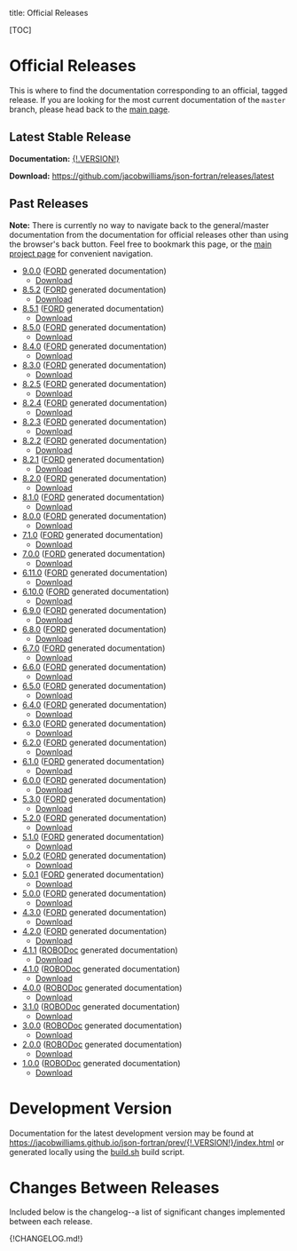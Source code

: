 title: Official Releases

[TOC]

# Official Releases

This is where to find the documentation corresponding to an official,
tagged release. If you are looking for the most current documentation
of the `master` branch, please head back to the
[main page](|url|/index.html).

## Latest Stable Release

**Documentation:**
[{!.VERSION!}](
https://jacobwilliams.github.io/json-fortran/prev/{!.VERSION!}/index.html)

**Download:**
<https://github.com/jacobwilliams/json-fortran/releases/latest>

## Past Releases

**Note:** There is currently no way to navigate back to the general/master
documentation from the documentation for official releases other than
using the browser's back button. Feel free to bookmark this page, or
the [main project page](|url|/index.html) for convenient navigation.

* [9.0.0](https://jacobwilliams.github.io/json-fortran/prev/9.0.0/index.html)
   ([FORD](https://github.com/Fortran-FOSS-Programmers/ford) generated documentation)
    - [Download](https://github.com/jacobwilliams/json-fortran/releases/tag/9.0.0)
* [8.5.2](https://jacobwilliams.github.io/json-fortran/prev/8.5.2/index.html)
   ([FORD](https://github.com/Fortran-FOSS-Programmers/ford) generated documentation)
    - [Download](https://github.com/jacobwilliams/json-fortran/releases/tag/8.5.2)
* [8.5.1](https://jacobwilliams.github.io/json-fortran/prev/8.5.1/index.html)
   ([FORD](https://github.com/Fortran-FOSS-Programmers/ford) generated documentation)
    - [Download](https://github.com/jacobwilliams/json-fortran/releases/tag/8.5.1)
* [8.5.0](https://jacobwilliams.github.io/json-fortran/prev/8.5.0/index.html)
   ([FORD](https://github.com/Fortran-FOSS-Programmers/ford) generated documentation)
    - [Download](https://github.com/jacobwilliams/json-fortran/releases/tag/8.5.0)
* [8.4.0](https://jacobwilliams.github.io/json-fortran/prev/8.4.0/index.html)
   ([FORD](https://github.com/Fortran-FOSS-Programmers/ford) generated documentation)
    - [Download](https://github.com/jacobwilliams/json-fortran/releases/tag/8.4.0)
* [8.3.0](https://jacobwilliams.github.io/json-fortran/prev/8.3.0/index.html)
   ([FORD](https://github.com/Fortran-FOSS-Programmers/ford) generated documentation)
    - [Download](https://github.com/jacobwilliams/json-fortran/releases/tag/8.3.0)
* [8.2.5](https://jacobwilliams.github.io/json-fortran/prev/8.2.5/index.html)
   ([FORD](https://github.com/Fortran-FOSS-Programmers/ford) generated documentation)
    - [Download](https://github.com/jacobwilliams/json-fortran/releases/tag/8.2.5)
* [8.2.4](https://jacobwilliams.github.io/json-fortran/prev/8.2.4/index.html)
   ([FORD](https://github.com/Fortran-FOSS-Programmers/ford) generated documentation)
    - [Download](https://github.com/jacobwilliams/json-fortran/releases/tag/8.2.4)
* [8.2.3](https://jacobwilliams.github.io/json-fortran/prev/8.2.3/index.html)
   ([FORD](https://github.com/Fortran-FOSS-Programmers/ford) generated documentation)
    - [Download](https://github.com/jacobwilliams/json-fortran/releases/tag/8.2.3)
* [8.2.2](https://jacobwilliams.github.io/json-fortran/prev/8.2.2/index.html)
   ([FORD](https://github.com/Fortran-FOSS-Programmers/ford) generated documentation)
    - [Download](https://github.com/jacobwilliams/json-fortran/releases/tag/8.2.2)
* [8.2.1](https://jacobwilliams.github.io/json-fortran/prev/8.2.1/index.html)
   ([FORD](https://github.com/Fortran-FOSS-Programmers/ford) generated documentation)
    - [Download](https://github.com/jacobwilliams/json-fortran/releases/tag/8.2.1)
* [8.2.0](https://jacobwilliams.github.io/json-fortran/prev/8.2.0/index.html)
   ([FORD](https://github.com/Fortran-FOSS-Programmers/ford) generated documentation)
    - [Download](https://github.com/jacobwilliams/json-fortran/releases/tag/8.2.0)
* [8.1.0](https://jacobwilliams.github.io/json-fortran/prev/8.1.0/index.html)
   ([FORD](https://github.com/Fortran-FOSS-Programmers/ford) generated documentation)
    - [Download](https://github.com/jacobwilliams/json-fortran/releases/tag/8.1.0)
* [8.0.0](https://jacobwilliams.github.io/json-fortran/prev/8.0.0/index.html)
   ([FORD](https://github.com/Fortran-FOSS-Programmers/ford) generated documentation)
    - [Download](https://github.com/jacobwilliams/json-fortran/releases/tag/8.0.0)
* [7.1.0](https://jacobwilliams.github.io/json-fortran/prev/7.1.0/index.html)
   ([FORD](https://github.com/Fortran-FOSS-Programmers/ford) generated documentation)
    - [Download](https://github.com/jacobwilliams/json-fortran/releases/tag/7.1.0)
* [7.0.0](https://jacobwilliams.github.io/json-fortran/prev/7.0.0/index.html)
   ([FORD](https://github.com/Fortran-FOSS-Programmers/ford) generated documentation)
    - [Download](https://github.com/jacobwilliams/json-fortran/releases/tag/7.0.0)
* [6.11.0](https://jacobwilliams.github.io/json-fortran/prev/6.11.0/index.html)
   ([FORD](https://github.com/Fortran-FOSS-Programmers/ford) generated documentation)
    - [Download](https://github.com/jacobwilliams/json-fortran/releases/tag/6.11.0)
* [6.10.0](https://jacobwilliams.github.io/json-fortran/prev/6.10.0/index.html)
   ([FORD](https://github.com/Fortran-FOSS-Programmers/ford) generated documentation)
    - [Download](https://github.com/jacobwilliams/json-fortran/releases/tag/6.10.0)
* [6.9.0](https://jacobwilliams.github.io/json-fortran/prev/6.9.0/index.html)
   ([FORD](https://github.com/Fortran-FOSS-Programmers/ford) generated documentation)
    - [Download](https://github.com/jacobwilliams/json-fortran/releases/tag/6.9.0)
* [6.8.0](https://jacobwilliams.github.io/json-fortran/prev/6.8.0/index.html)
   ([FORD](https://github.com/Fortran-FOSS-Programmers/ford) generated documentation)
    - [Download](https://github.com/jacobwilliams/json-fortran/releases/tag/6.8.0)
* [6.7.0](https://jacobwilliams.github.io/json-fortran/prev/6.7.0/index.html)
   ([FORD](https://github.com/Fortran-FOSS-Programmers/ford) generated documentation)
    - [Download](https://github.com/jacobwilliams/json-fortran/releases/tag/6.7.0)
* [6.6.0](https://jacobwilliams.github.io/json-fortran/prev/6.6.0/index.html)
   ([FORD](https://github.com/Fortran-FOSS-Programmers/ford) generated documentation)
    - [Download](https://github.com/jacobwilliams/json-fortran/releases/tag/6.6.0)
* [6.5.0](https://jacobwilliams.github.io/json-fortran/prev/6.5.0/index.html)
   ([FORD](https://github.com/Fortran-FOSS-Programmers/ford) generated documentation)
    - [Download](https://github.com/jacobwilliams/json-fortran/releases/tag/6.5.0)
* [6.4.0](https://jacobwilliams.github.io/json-fortran/prev/6.4.0/index.html)
   ([FORD](https://github.com/Fortran-FOSS-Programmers/ford) generated documentation)
    - [Download](https://github.com/jacobwilliams/json-fortran/releases/tag/6.4.0)
* [6.3.0](https://jacobwilliams.github.io/json-fortran/prev/6.3.0/index.html)
   ([FORD](https://github.com/Fortran-FOSS-Programmers/ford) generated documentation)
    - [Download](https://github.com/jacobwilliams/json-fortran/releases/tag/6.3.0)
* [6.2.0](https://jacobwilliams.github.io/json-fortran/prev/6.2.0/index.html)
   ([FORD](https://github.com/Fortran-FOSS-Programmers/ford) generated documentation)
    - [Download](https://github.com/jacobwilliams/json-fortran/releases/tag/6.2.0)
* [6.1.0](https://jacobwilliams.github.io/json-fortran/prev/6.1.0/index.html)
   ([FORD](https://github.com/Fortran-FOSS-Programmers/ford) generated documentation)
    - [Download](https://github.com/jacobwilliams/json-fortran/releases/tag/6.1.0)
* [6.0.0](https://jacobwilliams.github.io/json-fortran/prev/6.0.0/index.html)
   ([FORD](https://github.com/Fortran-FOSS-Programmers/ford) generated documentation)
    - [Download](https://github.com/jacobwilliams/json-fortran/releases/tag/6.0.0)
* [5.3.0](https://jacobwilliams.github.io/json-fortran/prev/5.3.0/index.html)
   ([FORD](https://github.com/Fortran-FOSS-Programmers/ford) generated documentation)
    - [Download](https://github.com/jacobwilliams/json-fortran/releases/tag/5.3.0)
* [5.2.0](https://jacobwilliams.github.io/json-fortran/prev/5.2.0/index.html)
   ([FORD](https://github.com/Fortran-FOSS-Programmers/ford) generated documentation)
    - [Download](https://github.com/jacobwilliams/json-fortran/releases/tag/5.2.0)
* [5.1.0](https://jacobwilliams.github.io/json-fortran/prev/5.1.0/index.html)
   ([FORD](https://github.com/Fortran-FOSS-Programmers/ford) generated documentation)
    - [Download](https://github.com/jacobwilliams/json-fortran/releases/tag/5.1.0)
* [5.0.2](https://jacobwilliams.github.io/json-fortran/prev/5.0.2/index.html)
   ([FORD](https://github.com/Fortran-FOSS-Programmers/ford) generated documentation)
    - [Download](https://github.com/jacobwilliams/json-fortran/releases/tag/5.0.2)
* [5.0.1](https://jacobwilliams.github.io/json-fortran/prev/5.0.1/index.html)
   ([FORD](https://github.com/Fortran-FOSS-Programmers/ford) generated documentation)
    - [Download](https://github.com/jacobwilliams/json-fortran/releases/tag/5.0.1)
* [5.0.0](https://jacobwilliams.github.io/json-fortran/prev/5.0.0/index.html)
   ([FORD](https://github.com/Fortran-FOSS-Programmers/ford) generated documentation)
    - [Download](https://github.com/jacobwilliams/json-fortran/releases/tag/5.0.0)
* [4.3.0](https://jacobwilliams.github.io/json-fortran/prev/4.3.0/index.html)
   ([FORD](https://github.com/Fortran-FOSS-Programmers/ford) generated documentation)
    - [Download](https://github.com/jacobwilliams/json-fortran/releases/tag/4.3.0)
* [4.2.0](https://jacobwilliams.github.io/json-fortran/prev/4.2.0/index.html)
   ([FORD](https://github.com/Fortran-FOSS-Programmers/ford) generated documentation)
    - [Download](https://github.com/jacobwilliams/json-fortran/releases/tag/4.2.0)
* [4.1.1](https://jacobwilliams.github.io/json-fortran/prev/4.1.1/index.html)
   ([ROBODoc](https://github.com/gumpu/ROBODoc) generated documentation)
    - [Download](https://github.com/jacobwilliams/json-fortran/releases/tag/4.1.1)
* [4.1.0](https://jacobwilliams.github.io/json-fortran/prev/4.1.0/index.html)
   ([ROBODoc](https://github.com/gumpu/ROBODoc) generated documentation)
    - [Download](https://github.com/jacobwilliams/json-fortran/releases/tag/4.1.0)
* [4.0.0](https://jacobwilliams.github.io/json-fortran/prev/4.0.0/index.html)
   ([ROBODoc](https://github.com/gumpu/ROBODoc) generated documentation)
    - [Download](https://github.com/jacobwilliams/json-fortran/releases/tag/4.0.0)
* [3.1.0](https://jacobwilliams.github.io/json-fortran/prev/3.1.0/index.html)
   ([ROBODoc](https://github.com/gumpu/ROBODoc) generated documentation)
    - [Download](https://github.com/jacobwilliams/json-fortran/releases/tag/3.1.0)
* [3.0.0](https://jacobwilliams.github.io/json-fortran/prev/3.0.0/index.html)
   ([ROBODoc](https://github.com/gumpu/ROBODoc) generated documentation)
    - [Download](https://github.com/jacobwilliams/json-fortran/releases/tag/3.0.0)
* [2.0.0](https://jacobwilliams.github.io/json-fortran/prev/2.0.0/index.html)
   ([ROBODoc](https://github.com/gumpu/ROBODoc) generated documentation)
    - [Download](https://github.com/jacobwilliams/json-fortran/releases/tag/2.0.0)
* [1.0.0](https://jacobwilliams.github.io/json-fortran/prev/1.0.0/index.html)
   ([ROBODoc](https://github.com/gumpu/ROBODoc) generated documentation)
    - [Download](https://github.com/jacobwilliams/json-fortran/releases/tag/1.0.0)

# Development Version

Documentation for the latest development version may be found at
<https://jacobwilliams.github.io/json-fortran/prev/{!.VERSION!}/index.html>
or generated locally using the
[build.sh](|url|/page/development-resources/build.sh.html) build
script.

# Changes Between Releases

Included below is the changelog--a list of significant changes
implemented between each release.

{!CHANGELOG.md!}
